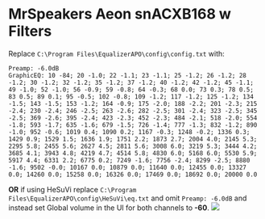 # MrSpeakers Aeon snACXB168 w Filters
Replace `C:\Program Files\EqualizerAPO\config\config.txt` with:
```
Preamp: -6.0dB
GraphicEQ: 10 -84; 20 -1.0; 22 -1.1; 23 -1.1; 25 -1.2; 26 -1.2; 28 -1.2; 30 -1.2; 32 -1.2; 35 -1.2; 37 -1.2; 40 -1.2; 42 -1.2; 45 -1.1; 49 -1.0; 52 -1.0; 56 -0.9; 59 -0.8; 64 -0.3; 68 0.0; 73 0.3; 78 0.5; 83 0.5; 89 0.1; 95 -0.5; 102 -0.8; 109 -1.2; 117 -1.2; 125 -1.2; 134 -1.5; 143 -1.5; 153 -1.2; 164 -0.9; 175 -2.0; 188 -2.2; 201 -2.3; 215 -2.4; 230 -2.4; 246 -2.5; 263 -2.6; 282 -2.5; 301 -2.4; 323 -2.5; 345 -2.5; 369 -2.6; 395 -2.4; 423 -2.3; 452 -2.3; 484 -2.1; 518 -2.0; 554 -1.8; 593 -1.7; 635 -1.6; 679 -1.5; 726 -1.4; 777 -1.3; 832 -1.2; 890 -1.0; 952 -0.6; 1019 0.4; 1090 0.2; 1167 -0.3; 1248 -0.2; 1336 0.3; 1429 0.9; 1529 1.5; 1636 1.9; 1751 2.2; 1873 2.7; 2004 4.0; 2145 5.3; 2295 5.8; 2455 5.6; 2627 4.5; 2811 5.6; 3008 6.0; 3219 5.3; 3444 4.2; 3685 4.1; 3943 4.8; 4219 4.7; 4514 5.8; 4830 6.0; 5168 6.0; 5530 5.9; 5917 4.4; 6331 2.2; 6775 0.2; 7249 -1.6; 7756 -2.4; 8299 -2.5; 8880 -1.6; 9502 -0.0; 10167 0.0; 10879 0.0; 11640 0.0; 12455 0.0; 13327 0.0; 14260 0.0; 15258 0.0; 16326 0.0; 17469 0.0; 18692 0.0; 20000 0.0
```
**OR** if using HeSuVi replace `C:\Program Files\EqualizerAPO\config\HeSuVi\eq.txt` and omit `Preamp: -6.0dB` and instead set Global volume in the UI for both channels to **-60**.
![](https://raw.githubusercontent.com/jaakkopasanen/AutoEq/master/results/Headphone.com/innerfidelity/onear/MrSpeakers%20Aeon%20snACXB168%20w%20Filters/MrSpeakers%20Aeon%20snACXB168%20w%20Filters.png)